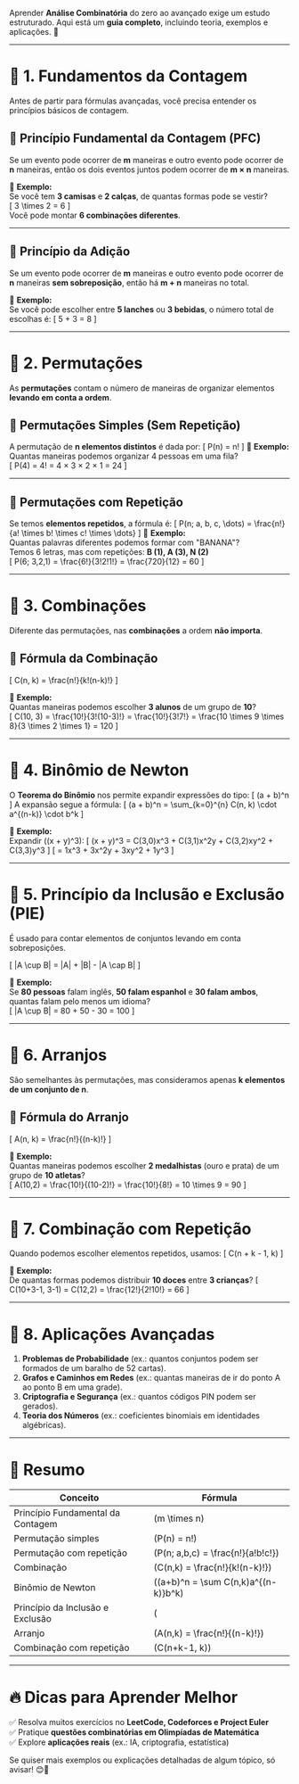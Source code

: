 Aprender **Análise Combinatória** do zero ao avançado exige um estudo estruturado. Aqui está um **guia completo**, incluindo teoria, exemplos e aplicações. 🚀  

---

# 🔷 **1. Fundamentos da Contagem**
Antes de partir para fórmulas avançadas, você precisa entender os princípios básicos de contagem.  

## 📌 **Princípio Fundamental da Contagem (PFC)**
Se um evento pode ocorrer de **m** maneiras e outro evento pode ocorrer de **n** maneiras, então os dois eventos juntos podem ocorrer de **m × n** maneiras.  

🔹 **Exemplo:**  
Se você tem **3 camisas** e **2 calças**, de quantas formas pode se vestir?  
\[
3 \times 2 = 6
\]  
Você pode montar **6 combinações diferentes**.

---

## 📌 **Princípio da Adição**
Se um evento pode ocorrer de **m** maneiras e outro evento pode ocorrer de **n** maneiras **sem sobreposição**, então há **m + n** maneiras no total.  

🔹 **Exemplo:**  
Se você pode escolher entre **5 lanches** ou **3 bebidas**, o número total de escolhas é:
\[
5 + 3 = 8
\]

---

# 🔷 **2. Permutações**
As **permutações** contam o número de maneiras de organizar elementos **levando em conta a ordem**.

## 📌 **Permutações Simples (Sem Repetição)**
A permutação de **n elementos distintos** é dada por:
\[
P(n) = n!
\]
🔹 **Exemplo:**  
Quantas maneiras podemos organizar 4 pessoas em uma fila?  
\[
P(4) = 4! = 4 × 3 × 2 × 1 = 24
\]

---

## 📌 **Permutações com Repetição**
Se temos **elementos repetidos**, a fórmula é:
\[
P(n; a, b, c, \dots) = \frac{n!}{a! \times b! \times c! \times \dots}
\]
🔹 **Exemplo:**  
Quantas palavras diferentes podemos formar com "BANANA"?  
Temos 6 letras, mas com repetições: **B (1), A (3), N (2)**  
\[
P(6; 3,2,1) = \frac{6!}{3!2!1!} = \frac{720}{12} = 60
\]

---

# 🔷 **3. Combinações**
Diferente das permutações, nas **combinações** a ordem **não importa**.

## 📌 **Fórmula da Combinação**
\[
C(n, k) = \frac{n!}{k!(n-k)!}
\]

🔹 **Exemplo:**  
Quantas maneiras podemos escolher **3 alunos** de um grupo de **10**?  
\[
C(10, 3) = \frac{10!}{3!(10-3)!} = \frac{10!}{3!7!} = \frac{10 \times 9 \times 8}{3 \times 2 \times 1} = 120
\]

---

# 🔷 **4. Binômio de Newton**
O **Teorema do Binômio** nos permite expandir expressões do tipo:
\[
(a + b)^n
\]
A expansão segue a fórmula:
\[
(a + b)^n = \sum_{k=0}^{n} C(n, k) \cdot a^{(n-k)} \cdot b^k
\]

🔹 **Exemplo:**  
Expandir \((x + y)^3\):
\[
(x + y)^3 = C(3,0)x^3 + C(3,1)x^2y + C(3,2)xy^2 + C(3,3)y^3
\]
\[
= 1x^3 + 3x^2y + 3xy^2 + 1y^3
\]

---

# 🔷 **5. Princípio da Inclusão e Exclusão (PIE)**
É usado para contar elementos de conjuntos levando em conta sobreposições.

\[
|A \cup B| = |A| + |B| - |A \cap B|
\]

🔹 **Exemplo:**  
Se **80 pessoas** falam inglês, **50 falam espanhol** e **30 falam ambos**, quantas falam pelo menos um idioma?  
\[
|A \cup B| = 80 + 50 - 30 = 100
\]

---

# 🔷 **6. Arranjos**
São semelhantes às permutações, mas consideramos apenas **k elementos de um conjunto de n**.

## 📌 **Fórmula do Arranjo**
\[
A(n, k) = \frac{n!}{(n-k)!}
\]

🔹 **Exemplo:**  
Quantas maneiras podemos escolher **2 medalhistas** (ouro e prata) de um grupo de **10 atletas**?  
\[
A(10,2) = \frac{10!}{(10-2)!} = \frac{10!}{8!} = 10 \times 9 = 90
\]

---

# 🔷 **7. Combinação com Repetição**
Quando podemos escolher elementos repetidos, usamos:
\[
C(n + k - 1, k)
\]

🔹 **Exemplo:**  
De quantas formas podemos distribuir **10 doces** entre **3 crianças**?
\[
C(10+3-1, 3-1) = C(12,2) = \frac{12!}{2!10!} = 66
\]

---

# 🔷 **8. Aplicações Avançadas**
1. **Problemas de Probabilidade** (ex.: quantos conjuntos podem ser formados de um baralho de 52 cartas).  
2. **Grafos e Caminhos em Redes** (ex.: quantas maneiras de ir do ponto A ao ponto B em uma grade).  
3. **Criptografia e Segurança** (ex.: quantos códigos PIN podem ser gerados).  
4. **Teoria dos Números** (ex.: coeficientes binomiais em identidades algébricas).  

---

# 🚀 **Resumo**
| Conceito | Fórmula |
|----------|---------|
| Princípio Fundamental da Contagem | \(m \times n\) |
| Permutação simples | \(P(n) = n!\) |
| Permutação com repetição | \(P(n; a,b,c) = \frac{n!}{a!b!c!}\) |
| Combinação | \(C(n,k) = \frac{n!}{k!(n-k)!}\) |
| Binômio de Newton | \((a+b)^n = \sum C(n,k)a^{(n-k)}b^k\) |
| Princípio da Inclusão e Exclusão | \(|A \cup B| = |A| + |B| - |A \cap B|\) |
| Arranjo | \(A(n,k) = \frac{n!}{(n-k)!}\) |
| Combinação com repetição | \(C(n+k-1, k)\) |

---

# 🔥 **Dicas para Aprender Melhor**
✅ Resolva muitos exercícios no **LeetCode, Codeforces e Project Euler**  
✅ Pratique **questões combinatórias em Olimpíadas de Matemática**  
✅ Explore **aplicações reais** (ex.: IA, criptografia, estatística)  

Se quiser mais exemplos ou explicações detalhadas de algum tópico, só avisar! 😊🚀